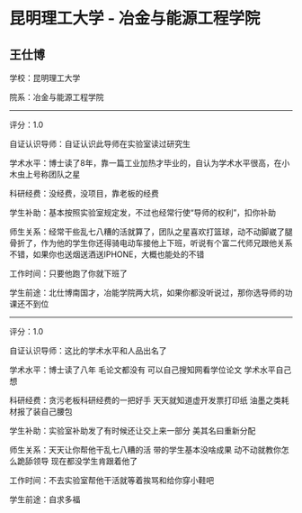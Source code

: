# 昆明理工大学 - 冶金与能源工程学院

## 王仕博

学校：昆明理工大学

院系：冶金与能源工程学院

* * *

评分：1.0

自证认识导师：自证认识此导师在实验室读过研究生

学术水平：博士读了8年，靠一篇工业加热才毕业的，自认为学术水平很高，在小木虫上号称团队之星

科研经费：没经费，没项目，靠老板的经费

学生补助：基本按照实验室规定发，不过也经常行使“导师的权利”，扣你补助

师生关系：经常干些乱七八糟的活就算了，团队之星喜欢打篮球，动不动脚崴了腿骨折了，作为他的学生你还得骑电动车接他上下班，听说有个富二代师兄跟他关系不错，如果你也送烟送酒送IPHONE，大概也能处的不错

工作时间：只要他跑了你就下班了

学生前途：北仕博南国才，冶能学院两大坑，如果你都没听说过，那你选导师的功课还不到位

* * *

评分：1.0

自证认识导师：这比的学术水平和人品出名了

学术水平：博士读了八年 毛论文都没有 可以自己搜知网看学位论文 学术水平自己想

科研经费：贪污老板科研经费的一把好手 天天就知道虚开发票打印纸 油墨之类耗材报了装自己腰包

学生补助：实验室补助发了有时候还让交上来一部分 美其名曰重新分配

师生关系：天天让你帮他干乱七八糟的活 带的学生基本没啥成果 动不动就教你怎么跪舔领导 现在都没学生肯跟着他了

工作时间：不去实验室帮他干活就等着挨骂和给你穿小鞋吧

学生前途：自求多福